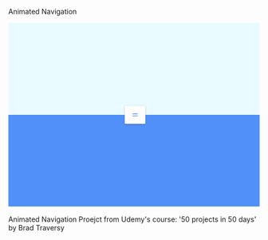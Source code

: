 Animated Navigation

![Design preview image for animated navigation project](/images/preview-image.png)

Animated Navigation Proejct from Udemy's course: '50 projects in 50 days' by Brad Traversy
